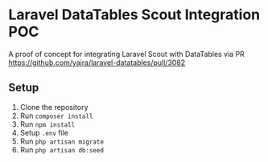 # Laravel DataTables Scout Integration POC

A proof of concept for integrating Laravel Scout with DataTables via PR https://github.com/yajra/laravel-datatables/pull/3082

## Setup

1. Clone the repository
2. Run `composer install`
3. Run `npm install`
4. Setup `.env` file 
5. Run `php artisan migrate`
6. Run `php artisan db:seed`
